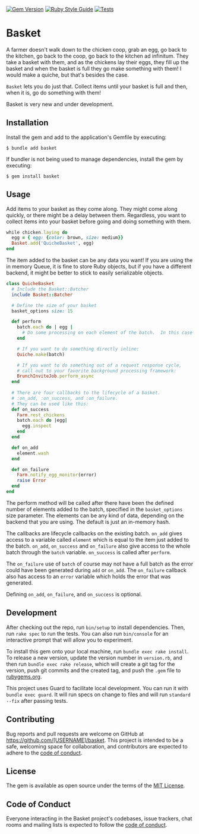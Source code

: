 [![Gem Version](https://badge.fury.io/rb/basket.svg)](https://badge.fury.io/rb/basket)
[![Ruby Style Guide](https://img.shields.io/badge/code_style-standard-brightgreen.svg)](https://github.com/testdouble/standard)
[![Tests](https://github.com/nicholalexander/basket/actions/workflows/main.yml/badge.svg)](https://github.com/nicholalexander/basket/actions/workflows/main.yml)
# Basket

A farmer doesn't walk down to the chicken coop, grab an egg, go back to the kitchen, go back to the coop, go back to the kitchen ad infinitum.  They take a basket with them, and as the chickens lay their eggs, they fill up the basket and when the basket is full they go make something with them!  I would make a quiche, but that's besides the case.

`Basket` lets you do just that.  Collect items until your basket is full and then, when it is, go do something with them!

Basket is very new and under development.

## Installation

Install the gem and add to the application's Gemfile by executing:

    $ bundle add basket

If bundler is not being used to manage dependencies, install the gem by executing:

    $ gem install basket

## Usage

Add items to your basket as they come along.  They might come along quickly, or there might be a delay between them.  Regardless, you want to collect items into your basket before going and doing something with them.

```ruby
while chicken.laying do 
  egg = { egg: {color: brown, size: medium}}
  Basket.add('QuicheBasket', egg)
end
```

The item added to the basket can be any data you want!  If you are using the in memory Queue, it is fine to store Ruby objects, but if you have a different backend, it might be better to stick to easily serializable objects.

```ruby
class QuicheBasket
  # Include the Basket::Batcher
  include Basket::Batcher

  # Define the size of your basket
  basket_options size: 15

  def perform
    batch.each do | egg |
      # Do some processing on each element of the batch.  In this case there will be 15 eggs.
    end

    # If you want to do something directly inline:
    Quiche.make(batch)

    # If you want to do something out of a request response cycle,
    # call out to your favorite background processing framework:
    BrunchInviteJob.perform_async
  end
 
  # There are four callbacks to the lifecycle of a basket.
  # :on_add, :on_success, and :on_failure.
  # They can be used like this:
  def on_success
    Farm.rest_chickens
    batch.each do |egg|
      egg.inspect
    end
  end

  def on_add
    element.wash
  end

  def on_failure
    Farm.notify_egg_monitor(error)
    raise Error
  end
end
```

The perform method will be called after there have been the defined number of elements added to the batch, specified in the `basket_options` size parameter.  The elements can be any kind of data, depending on the backend that you are using.  The default is just an in-memory hash.

The callbacks are lifecycle callbacks on the existing batch.  `on_add` gives access to a variable called `element` which is equal to the item just added to the batch. `on_add`, `on_success` and `on_failure` also give access to the whole batch through the `batch` variable.  `on_success` is called after `perform`.  

The `on_failure` use of `batch` of course may not have a full batch as the error could have been generated during `add` or `on_add`.  The `on_failure` callback also has access to an `error` variable which holds the error that was generated.  

Defining `on_add`, `on_failure`, and `on_success` is optional. 

## Development

After checking out the repo, run `bin/setup` to install dependencies. Then, run `rake spec` to run the tests. You can also run `bin/console` for an interactive prompt that will allow you to experiment.

To install this gem onto your local machine, run `bundle exec rake install`. To release a new version, update the version number in `version.rb`, and then run `bundle exec rake release`, which will create a git tag for the version, push git commits and the created tag, and push the `.gem` file to [rubygems.org](https://rubygems.org).

This project uses Guard to facilitate local development.  You can run it with `bundle exec guard`.  It will run specs on change to files and will run `standard --fix` after passing tests.

## Contributing

Bug reports and pull requests are welcome on GitHub at https://github.com/[USERNAME]/basket. This project is intended to be a safe, welcoming space for collaboration, and contributors are expected to adhere to the [code of conduct](https://github.com/[USERNAME]/basket/blob/main/CODE_OF_CONDUCT.md).

## License

The gem is available as open source under the terms of the [MIT License](https://opensource.org/licenses/MIT).

## Code of Conduct

Everyone interacting in the Basket project's codebases, issue trackers, chat rooms and mailing lists is expected to follow the [code of conduct](https://github.com/[USERNAME]/basket/blob/main/CODE_OF_CONDUCT.md).




